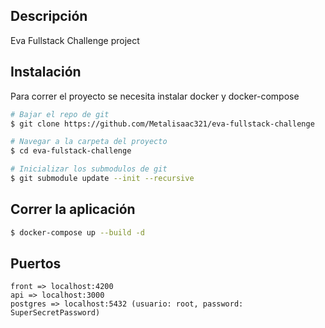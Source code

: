 ## Descripción

Eva Fullstack Challenge project

## Instalación

Para correr el proyecto se necesita instalar docker y docker-compose

```bash
# Bajar el repo de git
$ git clone https://github.com/Metalisaac321/eva-fullstack-challenge

# Navegar a la carpeta del proyecto
$ cd eva-fulstack-challenge

# Inicializar los submodulos de git
$ git submodule update --init --recursive
```

## Correr la aplicación

```bash
$ docker-compose up --build -d

```

## Puertos

```
front => localhost:4200
api => localhost:3000
postgres => localhost:5432 (usuario: root, password: SuperSecretPassword)
```
